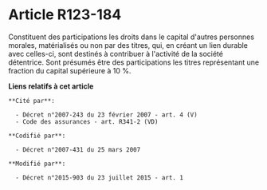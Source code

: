 # Article R123-184

Constituent des participations les droits dans le capital d'autres personnes morales, matérialisés ou non par des titres,
qui, en créant un lien durable avec celles-ci, sont destinés à contribuer à l'activité de la société détentrice. Sont
présumés être des participations les titres représentant une fraction du capital supérieure à 10 %.

**Liens relatifs à cet article**

	**Cité par**:

	  - Décret n°2007-243 du 23 février 2007 - art. 4 (V)
	  - Code des assurances - art. R341-2 (VD)

	**Codifié par**:

	  - Décret n°2007-431 du 25 mars 2007

	**Modifié par**:

	  - Décret n°2015-903 du 23 juillet 2015 - art. 1
